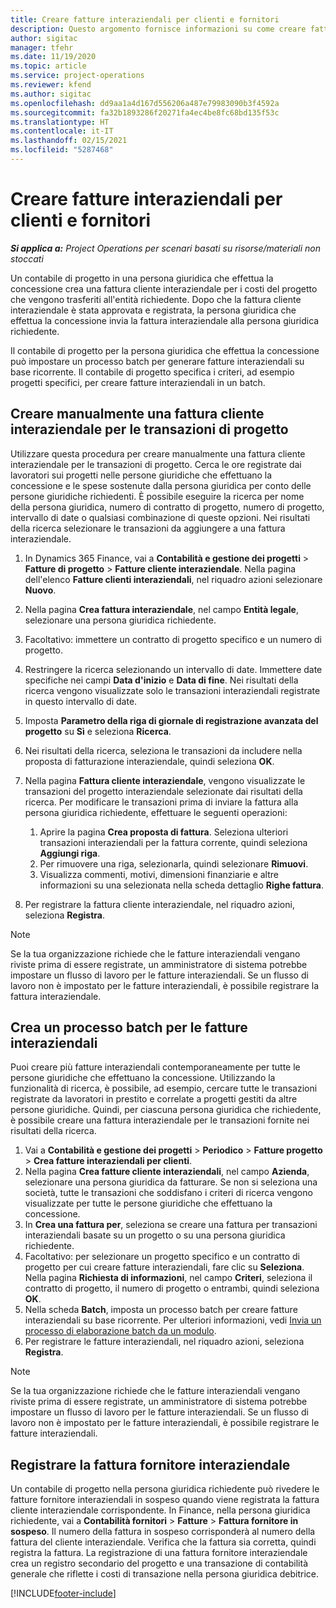 ```yaml
---
title: Creare fatture interaziendali per clienti e fornitori
description: Questo argomento fornisce informazioni su come creare fatture fornitori e clienti interaziendali.
author: sigitac
manager: tfehr
ms.date: 11/19/2020
ms.topic: article
ms.service: project-operations
ms.reviewer: kfend
ms.author: sigitac
ms.openlocfilehash: dd9aa1a4d167d556206a487e79983090b3f4592a
ms.sourcegitcommit: fa32b1893286f20271fa4ec4be8fc68bd135f53c
ms.translationtype: HT
ms.contentlocale: it-IT
ms.lasthandoff: 02/15/2021
ms.locfileid: "5287468"
---
```

# <a name="create-intercompany-customer-and-vendor-invoices"></a>Creare fatture interaziendali per clienti e fornitori

_**Si applica a:** Project Operations per scenari basati su risorse/materiali non stoccati_

Un contabile di progetto in una persona giuridica che effettua la concessione crea una fattura cliente interaziendale per i costi del progetto che vengono trasferiti all'entità richiedente. Dopo che la fattura cliente interaziendale è stata approvata e registrata, la persona giuridica che effettua la concessione invia la fattura interaziendale alla persona giuridica richiedente.

Il contabile di progetto per la persona giuridica che effettua la concessione può impostare un processo batch per generare fatture interaziendali su base ricorrente. Il contabile di progetto specifica i criteri, ad esempio progetti specifici, per creare fatture interaziendali in un batch.

## <a name="manually-create-an-intercompany-customer-invoice-for-project-transactions"></a>Creare manualmente una fattura cliente interaziendale per le transazioni di progetto 

Utilizzare questa procedura per creare manualmente una fattura cliente interaziendale per le transazioni di progetto. Cerca le ore registrate dai lavoratori sui progetti nelle persone giuridiche che effettuano la concessione e le spese sostenute dalla persona giuridica per conto delle persone giuridiche richiedenti. È possibile eseguire la ricerca per nome della persona giuridica, numero di contratto di progetto, numero di progetto, intervallo di date o qualsiasi combinazione di queste opzioni. Nei risultati della ricerca selezionare le transazioni da aggiungere a una fattura interaziendale.

1. In Dynamics 365 Finance, vai a **Contabilità e gestione dei progetti** > **Fatture di progetto** > **Fatture cliente interaziendale**. Nella pagina dell'elenco **Fatture clienti interaziendali**, nel riquadro azioni selezionare **Nuovo**.
2. Nella pagina **Crea fattura interaziendale**, nel campo **Entità legale**, selezionare una persona giuridica richiedente.
3. Facoltativo: immettere un contratto di progetto specifico e un numero di progetto.
4. Restringere la ricerca selezionando un intervallo di date. Immettere date specifiche nei campi **Data d'inizio** e **Data di fine**. Nei risultati della ricerca vengono visualizzate solo le transazioni interaziendali registrate in questo intervallo di date.
5. Imposta **Parametro della riga di giornale di registrazione avanzata del progetto** su **Sì** e seleziona **Ricerca**.
6. Nei risultati della ricerca, seleziona le transazioni da includere nella proposta di fatturazione interaziendale, quindi seleziona **OK**.
7. Nella pagina **Fattura cliente interaziendale**, vengono visualizzate le transazioni del progetto interaziendale selezionate dai risultati della ricerca. Per modificare le transazioni prima di inviare la fattura alla persona giuridica richiedente, effettuare le seguenti operazioni:
  
    1. Aprire la pagina **Crea proposta di fattura**. Seleziona ulteriori transazioni interaziendali per la fattura corrente, quindi seleziona **Aggiungi riga**.
    2. Per rimuovere una riga, selezionarla, quindi selezionare **Rimuovi**.
    3. Visualizza commenti, motivi, dimensioni finanziarie e altre informazioni su una selezionata nella scheda dettaglio **Righe fattura**.
    
8. Per registrare la fattura cliente interaziendale, nel riquadro azioni, seleziona **Registra**.

> [!NOTE]
> Se la tua organizzazione richiede che le fatture interaziendali vengano riviste prima di essere registrate, un amministratore di sistema potrebbe impostare un flusso di lavoro per le fatture interaziendali. Se un flusso di lavoro non è impostato per le fatture interaziendali, è possibile registrare la fattura interaziendale.

## <a name="create-a-batch-job-for-intercompany-invoices"></a>Crea un processo batch per le fatture interaziendali

Puoi creare più fatture interaziendali contemporaneamente per tutte le persone giuridiche che effettuano la concessione. Utilizzando la funzionalità di ricerca, è possibile, ad esempio, cercare tutte le transazioni registrate da lavoratori in prestito e correlate a progetti gestiti da altre persone giuridiche. Quindi, per ciascuna persona giuridica che richiedente, è possibile creare una fattura interaziendale per le transazioni fornite nei risultati della ricerca.

1. Vai a **Contabilità e gestione dei progetti** > **Periodico** > **Fatture progetto** > **Crea fatture interaziendali per clienti**.
2. Nella pagina **Crea fatture cliente interaziendali**, nel campo **Azienda**, selezionare una persona giuridica da fatturare. Se non si seleziona una società, tutte le transazioni che soddisfano i criteri di ricerca vengono visualizzate per tutte le persone giuridiche che effettuano la concessione.
3. In **Crea una fattura per**, seleziona se creare una fattura per transazioni interaziendali basate su un progetto o su una persona giuridica richiedente.
4. Facoltativo: per selezionare un progetto specifico e un contratto di progetto per cui creare fatture interaziendali, fare clic su **Seleziona**. Nella pagina **Richiesta di informazioni**, nel campo **Criteri**, seleziona il contratto di progetto, il numero di progetto o entrambi, quindi seleziona **OK**.
5. Nella scheda **Batch**, imposta un processo batch per creare fatture interaziendali su base ricorrente. Per ulteriori informazioni, vedi [Invia un processo di elaborazione batch da un modulo](https://docs.microsoft.com/dynamicsax-2012/appuser-itpro/submit-a-batch-processing-job-from-a-form).
6. Per registrare le fatture interaziendali, nel riquadro azioni, seleziona **Registra**.

> [!NOTE]
> Se la tua organizzazione richiede che le fatture interaziendali vengano riviste prima di essere registrate, un amministratore di sistema potrebbe impostare un flusso di lavoro per le fatture interaziendali. Se un flusso di lavoro non è impostato per le fatture interaziendali, è possibile registrare le fatture interaziendali.

## <a name="post-the-intercompany-vendor-invoice"></a>Registrare la fattura fornitore interaziendale

Un contabile di progetto nella persona giuridica richiedente può rivedere le fatture fornitore interaziendali in sospeso quando viene registrata la fattura cliente interaziendale corrispondente. In Finance, nella persona giuridica richiedente, vai a **Contabilità fornitori** > **Fatture** > **Fattura fornitore in sospeso**. Il numero della fattura in sospeso corrisponderà al numero della fattura del cliente interaziendale. Verifica che la fattura sia corretta, quindi registra la fattura. La registrazione di una fattura fornitore interaziendale crea un registro secondario del progetto e una transazione di contabilità generale che riflette i costi di transazione nella persona giuridica debitrice.


[!INCLUDE[footer-include](../includes/footer-banner.md)]